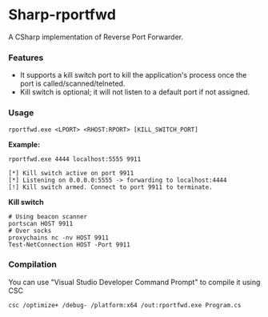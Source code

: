 # Sharp-rportfwd
A CSharp implementation of Reverse Port Forwarder. 

### Features
- It supports a kill switch port to kill the application's process once the port is called/scanned/telneted. 
- Kill switch is optional; it will not listen to a default port if not assigned.

### Usage
```
rportfwd.exe <LPORT> <RHOST:RPORT> [KILL_SWITCH_PORT]
```

**Example:**
```
rportfwd.exe 4444 localhost:5555 9911

[*] Kill switch active on port 9911
[*] Listening on 0.0.0.0:5555 -> forwarding to localhost:4444
[!] Kill switch armed. Connect to port 9911 to terminate.
```

**Kill switch**
```
# Using beacon scanner
portscan HOST 9911
# Over socks 
proxychains nc -nv HOST 9911
Test-NetConnection HOST -Port 9911
```

### Compilation
You can use "Visual Studio Developer Command Prompt" to compile it using CSC
```
csc /optimize+ /debug- /platform:x64 /out:rportfwd.exe Program.cs
```



